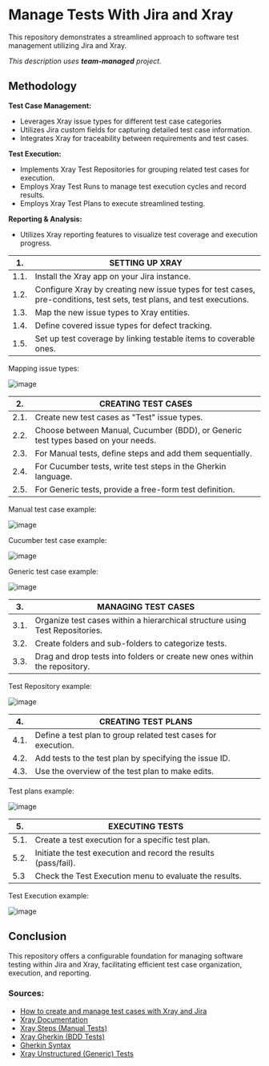 # Manage Tests With Jira and Xray

This repository demonstrates a streamlined approach to software test management utilizing Jira and Xray.

_This description uses **team-managed** project._

## Methodology

**Test Case Management:**
- Leverages Xray issue types for different test case categories
- Utilizes Jira custom fields for capturing detailed test case information.
- Integrates Xray for traceability between requirements and test cases.

**Test Execution:**
- Implements Xray Test Repositories for grouping related test cases for execution.
- Employs Xray Test Runs to manage test execution cycles and record results.
- Employs Xray Test Plans to execute streamlined testing.
  
**Reporting & Analysis:**
- Utilizes Xray reporting features to visualize test coverage and execution progress.

| 1. | SETTING UP XRAY |
|--|----------------|
| 1.1. | Install the Xray app on your Jira instance. |
| 1.2. | Configure Xray by creating new issue types for test cases, pre-conditions, test sets, test plans, and test executions. |
| 1.3. | Map the new issue types to Xray entities. |
| 1.4. | Define covered issue types for defect tracking. |
| 1.5. |Set up test coverage by linking testable items to coverable ones. |

Mapping issue types:

![image](https://github.com/amandaestevez/softwareqa/assets/123298275/5b4e0748-64c4-49ac-bc62-b8a6ad2de0d8)


| 2. | CREATING TEST CASES |
|--|--------------------|
| 2.1. | Create new test cases as "Test" issue types. |
| 2.2. | Choose between Manual, Cucumber (BDD), or Generic test types based on your needs. | 
| 2.3. | For Manual tests, define steps and add them sequentially. |
| 2.4. | For Cucumber tests, write test steps in the Gherkin language. |
| 2.5. | For Generic tests, provide a free-form test definition. |

Manual test case example:

![image](https://github.com/amandaestevez/softwareqa/assets/123298275/2e2b666c-a5c2-46c7-ac47-6af9c1def6fe)

Cucumber test case example:

![image](https://github.com/amandaestevez/softwareqa/assets/123298275/1e9642f7-aa3f-4c5c-a8e6-e958e82fd81d)

Generic test case example:

![image](https://github.com/amandaestevez/softwareqa/assets/123298275/79005681-9b95-4b8b-ab60-8fb62c64464e)

| 3. | MANAGING TEST CASES | 
|--|-------|
| 3.1. | Organize test cases within a hierarchical structure using Test Repositories. |
| 3.2. | Create folders and sub-folders to categorize tests. |
| 3.3. |Drag and drop tests into folders or create new ones within the repository. |

Test Repository example:

![image](https://github.com/amandaestevez/softwareqa/assets/123298275/56bbdcd3-d076-4240-98f9-ccec15d88270)

| 4. | CREATING TEST PLANS |
|--|----------------|
| 4.1. | Define a test plan to group related test cases for execution. |
| 4.2. | Add tests to the test plan by specifying the issue ID. |
| 4.3. |Use the overview of the test plan to make edits. |

Test plans example:

![image](https://github.com/amandaestevez/softwareqa/assets/123298275/96719c8b-1777-4758-9abe-fca9831fc508)

| 5. | EXECUTING TESTS |
|--|------------------|
| 5.1. | Create a test execution for a specific test plan. |
| 5.2. | Initiate the test execution and record the results (pass/fail). |
| 5.3 | Check the Test Execution menu to evaluate the results. |

Test Execution example:

![image](https://github.com/amandaestevez/softwareqa/assets/123298275/fe9a29be-b4e7-439c-a50b-69da33ec0e65)

## Conclusion
This repository offers a configurable foundation for managing software testing within Jira and Xray, facilitating efficient test case organization, execution, and reporting.

### Sources:

- [How to create and manage test cases with Xray and Jira](https://www.atlassian.com/devops/testing-tutorials/jira-xray-integration-manage-test-cases)
- [Xray Documentation](https://docs.getxray.app/display/XRAY/Test)
- [Xray Steps (Manual Tests)](https://docs.getxray.app/pages/viewpage.action?pageId=62267955#Steps(ManualTests)-DefiningTestSteps)
- [Xray Gherkin (BDD Tests)](https://docs.getxray.app/pages/viewpage.action?pageId=62268093)
- [Gherkin Syntax](https://cucumber.io/docs/gherkin/)
- [Xray Unstructured (Generic) Tests](https://docs.getxray.app/pages/viewpage.action?pageId=62268044)
